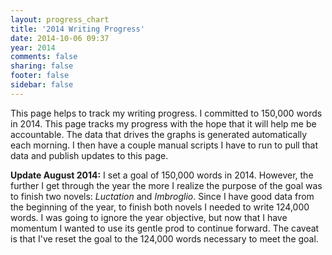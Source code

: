 ```yaml
---
layout: progress_chart
title: '2014 Writing Progress'
date: 2014-10-06 09:37
year: 2014
comments: false
sharing: false
footer: false
sidebar: false
---
```


This page helps to track my writing progress. I committed to 150,000 words in 2014. This page tracks my progress with the hope that it will help me be accountable. The data that drives the graphs is generated automatically each morning. I then have a couple manual scripts I have to run to pull that data and publish updates to this page.

**Update August 2014:** I set a goal of 150,000 words in 2014. However, the further I get through the year the more I realize the purpose of the goal was to finish two novels: *Luctation* and *Imbroglio*. Since I have good data from the beginning of the year, to finish both novels I needed to write 124,000 words. I was going to ignore the year objective, but now that I have momentum I wanted to use its gentle prod to continue forward. The caveat is that I've reset the goal to the 124,000 words necessary to meet the goal.